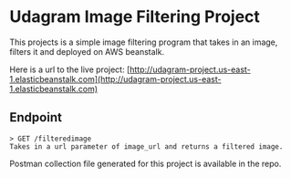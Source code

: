 # Udagram Image Filtering Project #

This projects is a simple image filtering program that takes in an image, filters it and deployed on AWS beanstalk.

Here is a url to the live project: [http://udagram-project.us-east-1.elasticbeanstalk.com](http://udagram-project.us-east-1.elasticbeanstalk.com)


## Endpoint ##
    > GET /filteredimage
    Takes in a url parameter of image_url and returns a filtered image.

Postman collection file generated for this project is available in the repo.

